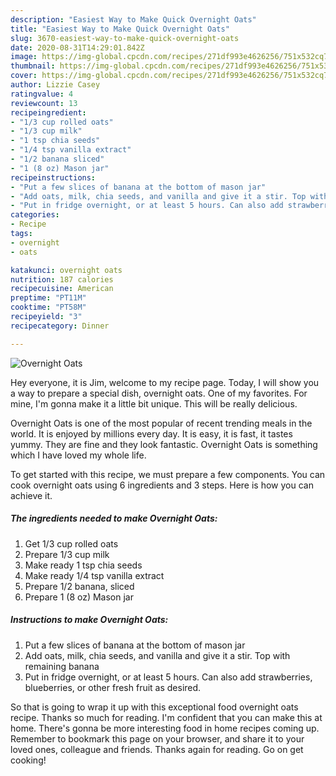 ```yaml
---
description: "Easiest Way to Make Quick Overnight Oats"
title: "Easiest Way to Make Quick Overnight Oats"
slug: 3670-easiest-way-to-make-quick-overnight-oats
date: 2020-08-31T14:29:01.842Z
image: https://img-global.cpcdn.com/recipes/271df993e4626256/751x532cq70/overnight-oats-recipe-main-photo.jpg
thumbnail: https://img-global.cpcdn.com/recipes/271df993e4626256/751x532cq70/overnight-oats-recipe-main-photo.jpg
cover: https://img-global.cpcdn.com/recipes/271df993e4626256/751x532cq70/overnight-oats-recipe-main-photo.jpg
author: Lizzie Casey
ratingvalue: 4
reviewcount: 13
recipeingredient:
- "1/3 cup rolled oats"
- "1/3 cup milk"
- "1 tsp chia seeds"
- "1/4 tsp vanilla extract"
- "1/2 banana sliced"
- "1 (8 oz) Mason jar"
recipeinstructions:
- "Put a few slices of banana at the bottom of mason jar"
- "Add oats, milk, chia seeds, and vanilla and give it a stir. Top with remaining banana"
- "Put in fridge overnight, or at least 5 hours. Can also add strawberries, blueberries, or other fresh fruit as desired."
categories:
- Recipe
tags:
- overnight
- oats

katakunci: overnight oats 
nutrition: 187 calories
recipecuisine: American
preptime: "PT11M"
cooktime: "PT58M"
recipeyield: "3"
recipecategory: Dinner

---
```



![Overnight Oats](https://img-global.cpcdn.com/recipes/271df993e4626256/751x532cq70/overnight-oats-recipe-main-photo.jpg)

Hey everyone, it is Jim, welcome to my recipe page. Today, I will show you a way to prepare a special dish, overnight oats. One of my favorites. For mine, I'm gonna make it a little bit unique. This will be really delicious.

Overnight Oats is one of the most popular of recent trending meals in the world. It is enjoyed by millions every day. It is easy, it is fast, it tastes yummy. They are fine and they look fantastic. Overnight Oats is something which I have loved my whole life.




To get started with this recipe, we must prepare a few components. You can cook overnight oats using 6 ingredients and 3 steps. Here is how you can achieve it.

<!--inarticleads1-->

##### The ingredients needed to make Overnight Oats:

1. Get 1/3 cup rolled oats
1. Prepare 1/3 cup milk
1. Make ready 1 tsp chia seeds
1. Make ready 1/4 tsp vanilla extract
1. Prepare 1/2 banana, sliced
1. Prepare 1 (8 oz) Mason jar




<!--inarticleads2-->

##### Instructions to make Overnight Oats:

1. Put a few slices of banana at the bottom of mason jar
1. Add oats, milk, chia seeds, and vanilla and give it a stir. Top with remaining banana
1. Put in fridge overnight, or at least 5 hours. Can also add strawberries, blueberries, or other fresh fruit as desired.




So that is going to wrap it up with this exceptional food overnight oats recipe. Thanks so much for reading. I'm confident that you can make this at home. There's gonna be more interesting food in home recipes coming up. Remember to bookmark this page on your browser, and share it to your loved ones, colleague and friends. Thanks again for reading. Go on get cooking!
